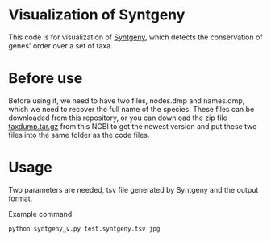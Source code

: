 # Visualization of Syntgeny
This code is for visualization of [Syntgeny](https://github.com/BIONF/Syntgeny/tree/main), which detects the conservation of genes' order over a set of taxa.

# Before use
Before using it, we need to have two files, nodes.dmp and names.dmp, which we need to recover the full name of the species.
These files can be downloaded from this repository, or you can download the zip file [taxdump.tar.gz](https://ftp.ncbi.nih.gov/pub/taxonomy/) from this NCBI to get the newest version and put these two files into the same folder as the code files.

# Usage
Two parameters are needed, tsv file generated by Syntgeny and the output format.

Example command
```
python syntgeny_v.py test.syntgeny.tsv jpg
```
